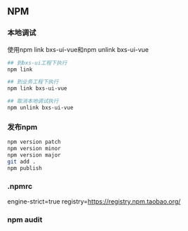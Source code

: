 ## NPM

### 本地调试
使用npm link bxs-ui-vue和npm unlink bxs-ui-vue
```bash
## 到bxs-ui工程下执行
npm link

## 到业务工程下执行
npm link bxs-ui-vue

## 取消本地调试执行
npm unlink bxs-ui-vue
```

### 发布npm
```bash
npm version patch
npm version minor
npm version major
git add .
npm publish
```

### .npmrc
engine-strict=true
registry=https://registry.npm.taobao.org/

### npm audit
